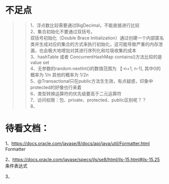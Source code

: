 # 不足点
> > 1、浮点数比较需要通过BigDecimal，不能直接进行比较<br/>
> 2、集合初始化不要通过双括号。<br/>
> 双括号初始化（Double Brace Initialization）通过创建一个内部匿名类并生成对应的集合的方式来执行初始化，这可能导致严重的内存泄漏，也会极大地增加对其进行序列化和垃圾收集的成本<br/>
> 3、hashTable 或者 ConcurrentHashMap contains()方法比较的是 value set <br/>
> 4、无参数的random.nextInt()的数值范围为 【-n+1, n-1], 其中0的概率为 1/n 其他的概率为 1/2n <br/>
> 5、@Transactional只在public方法生生效，有点疑惑，印象中protected的好像也行来着 <br/>
> 6、类型转换运算符的优先级要高于二元运算符 <br/>
> 7、访问权限：包、private、protected、public区别呢？？ <br/>
> 8、
> 
> 
> 

# 待看文档：
1、https://docs.oracle.com/javase/8/docs/api/java/util/Formatter.html  Formatter

2、https://docs.oracle.com/javase/specs/jls/se8/html/jls-15.html#jls-15.25 条件表达式

3、